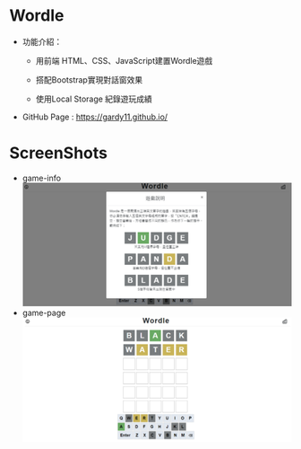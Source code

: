 # Wordle
* 功能介紹：

  * 用前端 HTML、CSS、JavaScript建置Wordle遊戲  

  * 搭配Bootstrap實現對話窗效果
  * 使用Local Storage 紀錄遊玩成績   


* GitHub Page : https://gardy11.github.io/

# ScreenShots

* game-info
![image](遊戲說明.PNG)
* game-page
![image](遊戲畫面2.PNG)
